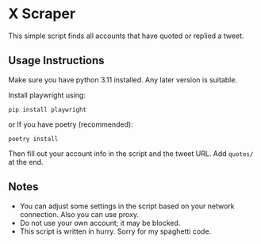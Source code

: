 # X Scraper

This simple script finds all accounts that have quoted or replied a tweet.

## Usage Instructions

Make sure you have python 3.11 installed. Any later version is suitable.

Install playwright using:

```shell
pip install playwright
```

or If you have poetry (recommended):

```shell
poetry install
```

Then fill out your account info in the script and the tweet URL. Add `quotes/` at the end.

## Notes

- You can adjust some settings in the script based on your network connection. Also you can use proxy.
- Do not use your own account; it may be blocked.
- This script is written in hurry. Sorry for my spaghetti code.